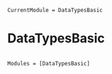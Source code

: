 ```@meta
CurrentModule = DataTypesBasic
```

# DataTypesBasic

```@index
```

```@autodocs
Modules = [DataTypesBasic]
```
